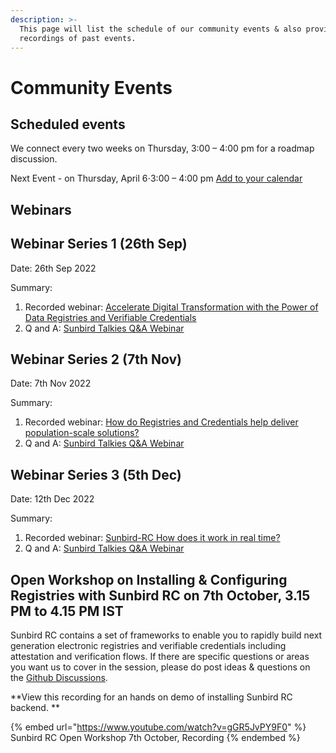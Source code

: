 ```yaml
---
description: >-
  This page will list the schedule of our community events & also provide
  recordings of past events.
---
```


# Community Events

## Scheduled events

We connect every two weeks on Thursday, 3:00 – 4:00 pm for a roadmap discussion.

Next Event - on Thursday, April 6⋅3:00 – 4:00 pm [Add to your calendar](https://calendar.google.com/calendar/event?action=TEMPLATE\&tmeid=NzlkNDRhZjQzM2RsdGgwYTMxc2lkdDhlM2xfMjAyMzA0MDZUMDkzMDAwWiByZW51a2Ffc0B0ZWtkaXRlY2hub2xvZ2llcy5jb20\&tmsrc=renuka\_s%40tekditechnologies.com\&scp=ALL)



## Webinars

## Webinar Series 1 (26th Sep)

Date: 26th Sep 2022

Summary:

1. Recorded webinar: [Accelerate Digital Transformation with the Power of Data Registries and Verifiable Credentials](https://www.youtube.com/watch?v=r86n8RPemaM)
2. Q and A: [Sunbird Talkies Q\&A Webinar](https://docs.google.com/spreadsheets/d/1bYmfMjFpnz4BXvmSYg3FlB-RyIyfS9Bikzo8rEQ31sc/edit#gid=74741344)

## Webinar Series 2 (7th Nov)

Date: 7th Nov 2022

Summary:

1. Recorded webinar: [How do Registries and Credentials help deliver population-scale solutions?](https://www.youtube.com/watch?v=EHqCbUqvKyc\&ab\_channel=Sunbird)
2. Q and A: [Sunbird Talkies Q\&A Webinar](https://docs.google.com/spreadsheets/d/1AHtbHAg2-7nZPwC-pUOq4FK\_mVO6K4qVLXGl0n\_BTos/edit#gid=0)

## Webinar Series 3 (5th Dec)

Date: 12th Dec 2022

Summary:

1. Recorded webinar: [Sunbird-RC How does it work in real time?](https://www.youtube.com/watch?v=C-cmtsEuPU0\&ab\_channel=Sunbird)
2. Q and A: [Sunbird Talkies Q\&A Webinar](https://docs.google.com/spreadsheets/d/1AHtbHAg2-7nZPwC-pUOq4FK\_mVO6K4qVLXGl0n\_BTos/edit#gid=0)

## Open Workshop on Installing & Configuring Registries with Sunbird RC on 7th October, 3.15 PM to 4.15 PM IST

Sunbird RC contains a set of frameworks to enable you to rapidly build next generation electronic registries and verifiable credentials including attestation and verification flows. If there are specific questions or areas you want us to cover in the session, please do post ideas & questions on the [Github Discussions](https://github.com/Sunbird-RC/community/discussions).

\*\*View this recording for an hands on demo of installing Sunbird RC backend. \*\*

{% embed url="https://www.youtube.com/watch?v=gGR5JvPY9F0" %}
Sunbird RC Open Workshop 7th October, Recording
{% endembed %}
